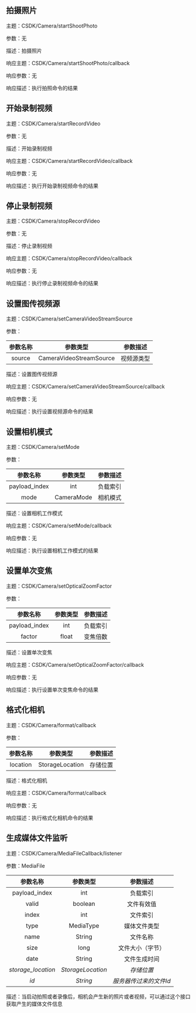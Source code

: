 ## 拍摄照片

主题：CSDK/Camera/startShootPhoto

参数：无

描述：拍摄照片

响应主题：CSDK/Camera/startShootPhoto/callback

响应参数：无

响应描述：执行拍照命令的结果


## 开始录制视频

主题：CSDK/Camera/startRecordVideo

参数：无

描述：开始录制视频

响应主题：CSDK/Camera/startRecordVideo/callback

响应参数：无

响应描述：执行开始录制视频命令的结果


## 停止录制视频

主题：CSDK/Camera/stopRecordVideo

参数：无

描述：停止录制视频

响应主题：CSDK/Camera/stopRecordVideo/callback

响应参数：无

响应描述：执行停止录制视频命令的结果


## 设置图传视频源

主题：CSDK/Camera/setCameraVideoStreamSource

参数：

| 参数名称 | 参数类型 | 参数描述 |
| :------: | :------: | :------: |
| source | CameraVideoStreamSource | 视频源类型 |

描述：设置图传视频源

响应主题：CSDK/Camera/setCameraVideoStreamSource/callback

响应参数：无

响应描述：执行设置视频源命令的结果


## 设置相机模式

主题：CSDK/Camera/setMode

参数：

| 参数名称 | 参数类型 | 参数描述 |
| :------: | :------: | :------: |
| payload_index | int | 负载索引 |
| mode | CameraMode | 相机模式 |

描述：设置相机工作模式

响应主题：CSDK/Camera/setMode/callback

响应参数：无

响应描述：执行设置相机工作模式的结果


## 设置单次变焦

主题：CSDK/Camera/setOpticalZoomFactor

参数：

| 参数名称 | 参数类型 | 参数描述 |
| :------: | :------: | :------: |
| payload_index | int | 负载索引 |
| factor | float | 变焦倍数 |

描述：设置单次变焦

响应主题：CSDK/Camera/setOpticalZoomFactor/callback

响应参数：无

响应描述：执行设置单次变焦命令的结果


## 格式化相机

主题：CSDK/Camera/format/callback

参数：

| 参数名称 | 参数类型 | 参数描述 |
| :------: | :------: | :------: |
| location | StorageLocation | 存储位置 |

描述：格式化相机

响应主题：CSDK/Camera/format/callback

响应参数：无

响应描述：执行格式化相机命令的结果


## 生成媒体文件监听

主题：CSDK/Camera/MediaFileCallback/listener

参数：MediaFile

| 参数名称 | 参数类型 | 参数描述 |
| :------: | :------: | :------: |
| payload_index | int | 负载索引 |
| valid | boolean | 文件有效值 |
| index | int | 文件索引 |
| type | MediaType | 媒体文件类型 |
| name | String | 文件名称 |
| size | long | 文件大小（字节） |
| date | String | 文件生成时间 |
| *storage_location* | *StorageLocation* | *存储位置* |
| *id* | *String* | *服务器传过来的文件Id* |

描述：当启动拍照或者录像后，相机会产生新的照片或者视频，可以通过这个接口获取产生的媒体文件信息
